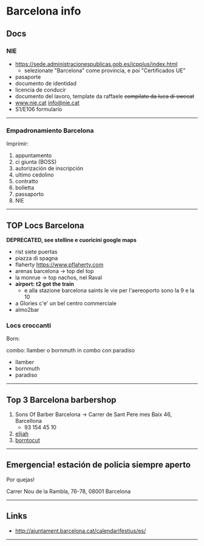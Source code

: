 # Barcelona info

## Docs

### NIE

+ https://sede.administracionespublicas.gob.es/icpplus/index.html
  + selezionate "Barcelona" come provincia, e poi "Certificados UE"
+ pasaporte
+ documento de identidad
+ licencia de conducir
+ documento del lavoro, template da raffaele ~~compilato da luca di swecat~~
+ www.nie.cat info@nie.cat
+ S1/E106 formulario

---

### Empadronamiento Barcelona

Imprimir:

1. appuntamento
2. ci giunta (BOSS)
3. autorización de inscripción
4. ultimo cedolino
5. contratto
6. bolletta
7. passaporto
8. NIE

---

## TOP Locs Barcelona

**DEPRECATED, see stelline e cuoricini google maps**

+ rist siete puertas
+ piazza di spagna
+ flaherty https://www.pflaherty.com
+ arenas barcelona -> top del top
+ la monrue -> top nachos, nel Raval
+ **airport: t2 got the train**
  + e alla stazione barcelona saints le vie per l'aereoporto sono la 9 e la 10
+ a Glories c'e' un bel centro commerciale
+ almo2bar

### Locs croccanti

Born:

combo: llamber o bornmuth in combo con paradiso

+ llamber
+ bornmuth
+ paradiso

---

## Top 3 Barcelona barbershop

1. Sons Of Barber Barcelona -> Carrer de Sant Pere mes Baix 46, Barcellona
   + 93 154 45 10
2. [elijah](https://www.instagram.com/elijah/)
3. [borntocut](http://www.borntocut.com/prueba/contacto/?lang=en)

---

## Emergencia! estación de policia siempre aperto

Por quejas!

Carrer Nou de la Rambla, 76-78, 08001 Barcelona

---

## Links

+ http://ajuntament.barcelona.cat/calendarifestius/es/

---
